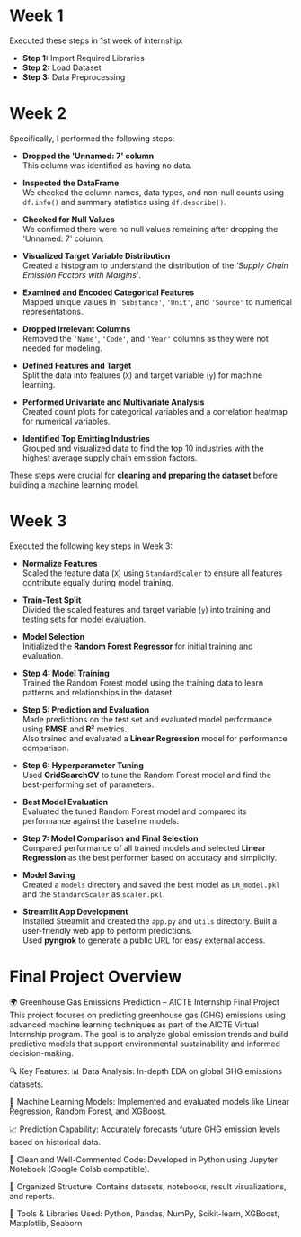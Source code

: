 # Week 1

Executed these steps in 1st week of internship:

- **Step 1:** Import Required Libraries  
- **Step 2:** Load Dataset  
- **Step 3:** Data Preprocessing


# Week 2

Specifically, I performed the following steps:

- **Dropped the 'Unnamed: 7' column**  
  This column was identified as having no data.

- **Inspected the DataFrame**  
  We checked the column names, data types, and non-null counts using `df.info()` and summary statistics using `df.describe()`.

- **Checked for Null Values**  
  We confirmed there were no null values remaining after dropping the 'Unnamed: 7' column.

- **Visualized Target Variable Distribution**  
  Created a histogram to understand the distribution of the *'Supply Chain Emission Factors with Margins'*.

- **Examined and Encoded Categorical Features**  
  Mapped unique values in `'Substance'`, `'Unit'`, and `'Source'` to numerical representations.

- **Dropped Irrelevant Columns**  
  Removed the `'Name'`, `'Code'`, and `'Year'` columns as they were not needed for modeling.

- **Defined Features and Target**  
  Split the data into features (`X`) and target variable (`y`) for machine learning.

- **Performed Univariate and Multivariate Analysis**  
  Created count plots for categorical variables and a correlation heatmap for numerical variables.

- **Identified Top Emitting Industries**  
  Grouped and visualized data to find the top 10 industries with the highest average supply chain emission factors.

These steps were crucial for **cleaning and preparing the dataset** before building a machine learning model.


# Week 3

Executed the following key steps in Week 3:

- **Normalize Features**  
  Scaled the feature data (`X`) using `StandardScaler` to ensure all features contribute equally during model training.

- **Train-Test Split**  
  Divided the scaled features and target variable (`y`) into training and testing sets for model evaluation.

- **Model Selection**  
  Initialized the **Random Forest Regressor** for initial training and evaluation.

- **Step 4: Model Training**  
  Trained the Random Forest model using the training data to learn patterns and relationships in the dataset.

- **Step 5: Prediction and Evaluation**  
  Made predictions on the test set and evaluated model performance using **RMSE** and **R²** metrics.  
  Also trained and evaluated a **Linear Regression** model for performance comparison.

- **Step 6: Hyperparameter Tuning**  
  Used **GridSearchCV** to tune the Random Forest model and find the best-performing set of parameters.

- **Best Model Evaluation**  
  Evaluated the tuned Random Forest model and compared its performance against the baseline models.

- **Step 7: Model Comparison and Final Selection**  
  Compared performance of all trained models and selected **Linear Regression** as the best performer based on accuracy and simplicity.

- **Model Saving**  
  Created a `models` directory and saved the best model as `LR_model.pkl` and the `StandardScaler` as `scaler.pkl`.

- **Streamlit App Development**  
  Installed Streamlit and created the `app.py` and `utils` directory. Built a user-friendly web app to perform predictions.  
  Used **pyngrok** to generate a public URL for easy external access.

# Final Project Overview
🌍 Greenhouse Gas Emissions Prediction – AICTE Internship Final Project
This project focuses on predicting greenhouse gas (GHG) emissions using advanced machine learning techniques as part of the AICTE Virtual Internship program. The goal is to analyze global emission trends and build predictive models that support environmental sustainability and informed decision-making.

🔍 Key Features:
📊 Data Analysis: In-depth EDA on global GHG emissions datasets.

🤖 Machine Learning Models: Implemented and evaluated models like Linear Regression, Random Forest, and XGBoost.

📈 Prediction Capability: Accurately forecasts future GHG emission levels based on historical data.

📎 Clean and Well-Commented Code: Developed in Python using Jupyter Notebook (Google Colab compatible).

📂 Organized Structure: Contains datasets, notebooks, result visualizations, and reports.

🧠 Tools & Libraries Used:
Python, Pandas, NumPy, Scikit-learn, XGBoost, Matplotlib, Seaborn





